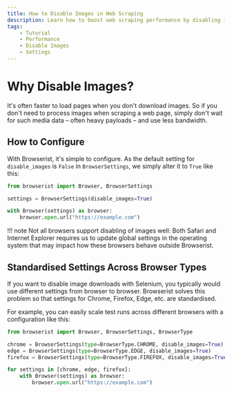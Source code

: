```yaml
---
title: How to Disable Images in Web Scraping
description: Learn how to boost web scraping performance by disabling images in Chrome, Firefox, Edge. With Browserist, it's easy. Includes code examples for beginners and advanced users.
tags:
    - Tutorial
    - Performance
    - Disable Images
    - Settings
---
```


# Why Disable Images?
It's often faster to load pages when you don't download images. So if you don't need to process images when scraping a web page, simply don't wait for such media data – often heavy payloads – and use less bandwidth.

## How to Configure
With Browserist, it's simple to configure. As the default setting for `disable_images` is `False` in `BrowserSettings`, we simply alter it to `True` like this:

```python linenums="1"
from browserist import Browser, BrowserSettings

settings = BrowserSettings(disable_images=True)

with Browser(settings) as browser:
    browser.open.url("https://example.com")
```

!!! note
    Not all browsers support disabling of images well: Both Safari and Internet Explorer requires us to update global settings in the operating system that may impact how these browsers behave outside Browserist.

## Standardised Settings Across Browser Types
If you want to disable image downloads with Selenium, you typically would use different settings from browser to browser. Browserist solves this problem so that settings for Chrome, Firefox, Edge, etc. are standardised.

For example, you can easily scale test runs across different browsers with a configuration like this:

```python linenums="1"
from browserist import Browser, BrowserSettings, BrowserType

chrome = BrowserSettings(type=BrowserType.CHROME, disable_images=True)
edge = BrowserSettings(type=BrowserType.EDGE, disable_images=True)
firefox = BrowserSettings(type=BrowserType.FIREFOX, disable_images=True)

for settings in [chrome, edge, firefox]:
    with Browser(settings) as browser:
        browser.open.url("https://example.com")
```
